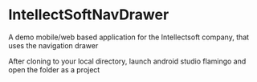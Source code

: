 # IntellectSoftNavDrawer
A demo mobile/web based application for the Intellectsoft company, that uses the navigation drawer

After cloning to your local directory, launch android studio flamingo and open the folder as a project
